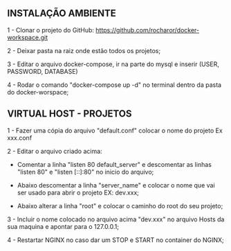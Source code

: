 <h2>INSTALAÇÃO AMBIENTE</h2>

1 - Clonar o projeto do GitHub: https://github.com/rocharor/docker-workspace.git

2 - Deixar pasta na raiz onde estão todos os projetos;

3 - Editar o arquivo docker-compose, ir na parte do mysql e inserir (USER, PASSWORD, DATABASE)

4 - Rodar o comando "docker-compose up -d" no terminal dentro da pasta do docker-worspace;


<h2>VIRTUAL HOST - PROJETOS</h2>


1 - Fazer uma cópia do arquivo "default.conf" colocar o nome do projeto Ex xxx.conf

2 - Editar o arquivo criado acima: 

- Comentar a linha "listen 80 default_server" e descomentar as linhas "listen 80" e "listen [::]:80" no inicio do arquivo;
  
- Abaixo descomentar a linha "server_name" e colocar o nome que vai ser usado para abrir o projeto EX: dev.xxx;
  
-  Abaixo alterar a linha "root" e colocar o caminho do root do seu projeto;
  
3 - Incluir o nome colocado no arquivo acima "dev.xxx" no arquivo Hosts da sua maquina e apontar para o 127.0.0.1;

4 - Restartar NGINX no caso dar um STOP e START no container do NGINX;
